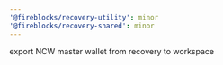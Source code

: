```yaml
---
'@fireblocks/recovery-utility': minor
'@fireblocks/recovery-shared': minor
---
```


export NCW master wallet from recovery to workspace
